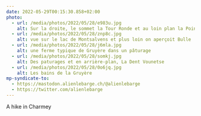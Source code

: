 ```yaml
---
date: 2022-05-29T00:15:30.858+02:00
photo:
  - url: /media/photos/2022/05/28/e983u.jpg
    alt: Sur la droite, le sommet la Tour Ronde et au loin plan la Pointe de Balachaux dans les nuages
  - url: /media/photos/2022/05/28/znp8c.jpg
    alt: vue sur le lac de Montsalvens et plus loin on aperçoit Bulle
  - url: /media/photos/2022/05/28/j6mla.jpg
    alt: une ferme typique de Gruyère dans un pâturage
  - url: /media/photos/2022/05/28/somkj.jpg
    alt: Des paturages et en arrière-plan, La Dent Vounetse
  - url: /media/photos/2022/05/28/0o6jq.jpg
    alt: Les bains de la Gruyère
mp-syndicate-to:
  - https://mastodon.alienlebarge.ch/@alienlebarge
  - https://twitter.com/alienlebarge
---
```

A hike in Charmey
